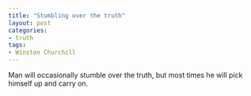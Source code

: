 ```yaml
---
title: "Stumbling over the truth"
layout: post
categories:
- truth
tags:
- Winston Churchill
---
```


Man will occasionally stumble over the truth, but most times he will pick himself up and carry on.